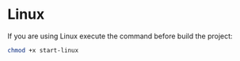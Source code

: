 # Linux

If you are using Linux execute the command before build the project:

```bash
chmod +x start-linux
```
